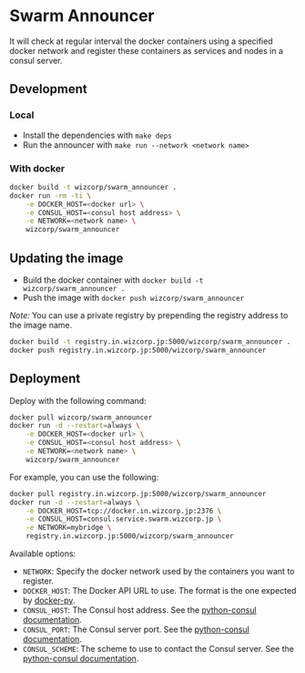 # Swarm Announcer

It will check at regular interval the docker containers using a specified docker network and
register these containers as services and nodes in a consul server.

## Development

### Local

* Install the dependencies with `make deps`
* Run the announcer with `make run --network <network name>`

### With docker

```bash
docker build -t wizcorp/swarm_announcer .
docker run -rm -ti \
    -e DOCKER_HOST=<docker url> \
    -e CONSUL_HOST=<consul host address> \
    -e NETWORK=<network name> \
    wizcorp/swarm_announcer
```

## Updating the image

* Build the docker container with `docker build -t wizcorp/swarm_announcer .`
* Push the image with `docker push wizcorp/swarm_announcer`

_Note:_ You can use a private registry by prepending the registry address to the image name.
```bash
docker build -t registry.in.wizcorp.jp:5000/wizcorp/swarm_announcer .
docker push registry.in.wizcorp.jp:5000/wizcorp/swarm_announcer
```

## Deployment

Deploy with the following command:
```bash
docker pull wizcorp/swarm_announcer
docker run -d --restart=always \
    -e DOCKER_HOST=<docker url> \
    -e CONSUL_HOST=<consul host address> \
    -e NETWORK=<network name> \
    wizcorp/swarm_announcer
```

For example, you can use the following:
```bash
docker pull registry.in.wizcorp.jp:5000/wizcorp/swarm_announcer
docker run -d --restart=always \
    -e DOCKER_HOST=tcp://docker.in.wizcorp.jp:2376 \
    -e CONSUL_HOST=consul.service.swarm.wizcorp.jp \
    -e NETWORK=mybridge \
    registry.in.wizcorp.jp:5000/wizcorp/swarm_announcer
```

Available options:
* `NETWORK`: Specify the docker network used by the containers you want to register.
* `DOCKER_HOST`: The Docker API URL to use. The format is the one expected by [docker-py](http://docker-py.readthedocs.io/en/latest/api/#client-api).
* `CONSUL_HOST`: The Consul host address. See the [python-consul documentation](http://python-consul.readthedocs.io/en/latest/#consul).
* `CONSUL_PORT`: The Consul server port. See the [python-consul documentation](http://python-consul.readthedocs.io/en/latest/#consul).
* `CONSUL_SCHEME`: The scheme to use to contact the Consul server. See the [python-consul documentation](http://python-consul.readthedocs.io/en/latest/#consul).
